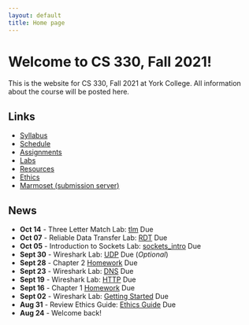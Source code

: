 ```yaml
---
layout: default
title: Home page
---
```


# Welcome to CS 330, Fall 2021!

This is the website for CS 330, Fall 2021 at York College.
All information about the course will be posted here.

## Links

* [Syllabus](syllabus.html)
* [Schedule](schedule/index.html)
* [Assignments](assign/index.html)
* [Labs](labs/index.html)
* [Resources](resources/index.html)
* [Ethics](assign/ethics.md)
* [Marmoset (submission server)](https://cs.ycp.edu/marmoset)

## News
<!--
* **Dec 12** - Final Exam @ 7:00 PM - 9:00 PM, [Study Guide](exams/exam_3_study_guide.md)
* **Dec 12** - Programming Lab 4: [Encrypted Chat](labs/lab05.html)
* **Nov 27** - Programming Lab 3: [Simple Chat](labs/lab04.html)
* **Nov 19** - Programming Lab 2: [Link Layer](labs/programming_lab_2.html)
* **Nov 19** - Lab 7: [Wireshark - Link Layer](labs/Wireshark_Ethernet_ARP_v7.0.pdf) - must use your own capture
* **Nov 14** - Exam 2, [Study Guide](exams/exam_2_study_guide.md)
* **Nov 05** - Lab 6: [Wireshark - NAT <sup>*</sup>](labs/Wireshark_NAT_v7.0.pdf) Due
* **Oct 31** - Assignment 4: [Homework - Chapter 4](assign/homework3.html) Due
* **Oct 31** - Programming Assignment 2: [UDP Ping Pong](assign/assign05.html) Due
* **Oct 10** - Lab 5: [Wireshark - TCP](labs/Wireshark_TCP_v7.0.pdf) Questions 1 - 12 Due
* **Oct 08** - Exam 1, [Study Guide](exams/exam_1_study_guide.md)
* **Oct 03** - Assignment 3: [Homework - Chapter 2](assign/assign04.html) Due
* **Oct 03** - Lab 4: [Reliable Data Transfer](labs/lab03.html) Due
* **Sept 27** - Programming Lab 1: [Socket Introduction](labs/lab02.html) Due
* **Sept 24** - Programming Assignment 1: [My First Web Server](assign/assign03.html) Due
* **Sept 19** - Lab 3: [Wireshark - HTTP](labs/Wireshark_HTTP_v7.0.pdf) Due
* **Sept 17** - Assignment 2: [Homework - Chapter 1](assign/assign02.html) Due
* **Sept 12** - Lab 2: [Basic Network Footprinting](labs/lab01.html) Due
-->
<!--
* **Dec 01** - Final Exam @ 6:30 PM - 8:30 PM
* **Nov 30** - Ping Pong Lab: [ping-pong](labs/pingpong.html) Due
* **Nov 12** - Exam 2 [Study Guide](exams/exam2_study_guide.html)
* **Nov 08** - Three Letter Match [tlm](assign/tlm.html) Due
* **Nov 05** - Chapter 4 [Homework](assign/homework3.html) Due
* **Oct 29** - Wireshark 5: [NAT](labs/files/Wireshark_NAT_v7.0.pdf) Due
* **Oct 13** - Introduction to Sockets Lab: [sockets_intro](labs/sockets_into.html) Due
* **Oct 10** - Wireshark Lab 4: [TCP](labs/files/Wireshark_TCP_v7.0.pdf)
* **Oct 08** - Reliable Data Transfer Lab: [RDT](labs/rdt.html) Due  
* **Oct 06** - Exam 1 [Study Guide](exams/exam1_study_guide.html)
* **Oct 04** - Chapter 2 [Homework](assign/homework2.html) Due
* **Sept 22** - Wireshark Lab 3: [DNS](labs/files/Wireshark_DNS_v7.0.pdf) Due
* **Sept 17** - Wireshark Lab 2: [HTTP](labs/files/Wireshark_HTTP_v7.0.pdf) Due
-->

* **Oct 14** - Three Letter Match Lab: [tlm](labs/tlm.html) Due
* **Oct 07** - Reliable Data Transfer Lab: [RDT](labs/rdt.html) Due  
* **Oct 05** - Introduction to Sockets Lab: [sockets_intro](labs/sockets_intro.html) Due
* **Sept 30** - Wireshark Lab: [UDP](labs/files/Wireshark_UDP_v8.1.pdf) Due (_Optional_)
* **Sept 28** - Chapter 2 [Homework](assign/homework2.html) Due
* **Sept 23** - Wireshark Lab: [DNS](labs/files/Wireshark_DNS_v8.1.pdf) Due
* **Sept 19** - Wireshark Lab: [HTTP](labs/files/Wireshark_HTTP_v8.1.pdf) Due
* **Sept 16** - Chapter 1 [Homework](assign/homework1.html) Due
* **Sept 02** - Wireshark Lab: [Getting Started](labs/files/Wireshark_Intro_v8.1.pdf) Due
* **Aug 31** - Review Ethics Guide: [Ethics Guide](assign/assignment01.html) Due
* **Aug 24** - Welcome back!
